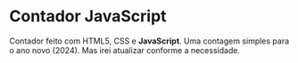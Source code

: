 # Contador JavaScript

Contador feito com HTML5, CSS e  **JavaScript**. Uma contagem simples para o ano novo (2024). Mas irei atualizar conforme a necessidade.
